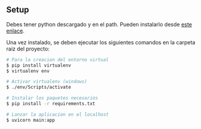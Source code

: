 ## Setup

Debes tener python descargado y en el path. Pueden instalarlo desde [este enlace](https://www.python.org/downloads/).

Una vez instalado, se deben ejecutar los siguientes comandos en la carpeta raiz del proyecto:

```sh
# Para la creacion del entorno virtual
$ pip install virtualenv
$ virtualenv env

# Activar virtualenv (windows)
$ ./env/Scripts/activate

# Instalar los paquetes necesarios
$ pip install -r requirements.txt

# Lanzar la aplicacion en el localhost 
$ uvicorn main:app
```